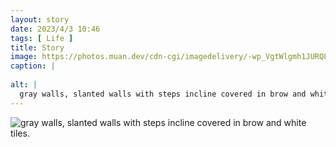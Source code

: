 ```yaml
---
layout: story
date: 2023/4/3 10:46
tags: [ Life ]
title: Story
image: https://photos.muan.dev/cdn-cgi/imagedelivery/-wp_VgtWlgmh1JURQ8t1mg/63ca0b98-d569-46eb-e8cf-3e4d7c9b0200/public
caption: |
  
alt: |
  gray walls, slanted walls with steps incline covered in brow and white tiles.
---
```


![gray walls, slanted walls with steps incline covered in brow and white tiles.](https://photos.muan.dev/cdn-cgi/imagedelivery/-wp_VgtWlgmh1JURQ8t1mg/63ca0b98-d569-46eb-e8cf-3e4d7c9b0200/public)


